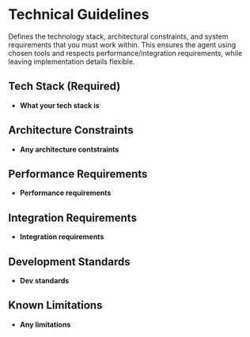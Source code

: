 # Technical Guidelines

Defines the technology stack, architectural constraints, and system requirements that you must work within. This ensures the agent using chosen tools and respects performance/integration requirements, while leaving implementation details flexible.

## Tech Stack (Required)
- **What your tech stack is**

## Architecture Constraints
- **Any architecture contstraints**

## Performance Requirements
- **Performance requirements**

## Integration Requirements
- **Integration requirements**

## Development Standards
- **Dev standards**

## Known Limitations
- **Any limitations**